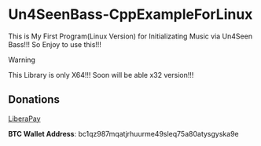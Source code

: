 # Un4SeenBass-CppExampleForLinux
This is My First Program(Linux Version) for Initializating Music via Un4Seen Bass!!! So Enjoy to use this!!!

> [!WARNING]
> This Library is only X64!!! Soon will be able x32 version!!!

## Donations

[LiberaPay](https://liberapay.com/RikkoMatsumatoOfficial/donate)

**BTC Wallet Address**: bc1qz987mqatjrhuurme49sleq75a80atysgyska9e
